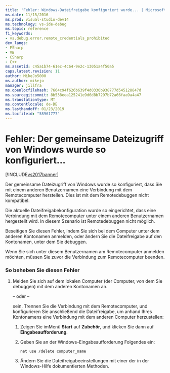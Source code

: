```yaml
---
title: 'Fehler: Windows-Dateifreigabe konfiguriert wurde... | Microsoft-Dokumentation'
ms.date: 11/15/2016
ms.prod: visual-studio-dev14
ms.technology: vs-ide-debug
ms.topic: reference
f1_keywords:
- vs.debug.error.remote_credentials_prohibited
dev_langs:
- FSharp
- VB
- CSharp
- C++
ms.assetid: c45a1b74-61ec-4c64-9e2c-13051a4f50a5
caps.latest.revision: 11
author: MikeJo5000
ms.author: mikejo
manager: jillfra
ms.openlocfilehash: 7664c94f626b639f4d0330b938777d545128847d
ms.sourcegitcommit: 8b538eea125241e9d6d8b7297b72a66faa9a4a47
ms.translationtype: MT
ms.contentlocale: de-DE
ms.lasthandoff: 01/23/2019
ms.locfileid: "58961777"
---
```

# <a name="error-windows-file-sharing-has-been-configured"></a>Fehler: Der gemeinsame Dateizugriff von Windows wurde so konfiguriert...
[!INCLUDE[vs2017banner](../includes/vs2017banner.md)]

Der gemeinsame Dateizugriff von Windows wurde so konfiguriert, dass Sie mit einem anderen Benutzernamen eine Verbindung mit dem Remotecomputer herstellen. Dies ist mit dem Remotedebuggen nicht kompatibel.  
  
 Die aktuelle Dateifreigabekonfiguration wurde so eingerichtet, dass eine Verbindung mit dem Remotecomputer unter einem anderen Benutzernamen hergestellt wird.  In diesem Szenario ist Remotedebuggen nicht möglich.  
  
 Beseitigen Sie diesen Fehler, indem Sie sich bei dem Computer unter dem anderen Kontonamen anmelden, oder ändern Sie die Dateifreigabe auf den Kontonamen, unter dem Sie debuggen.  
  
 Wenn Sie sich unter diesem Benutzernamen am Remotecomputer anmelden möchten, müssen Sie zuvor die Verbindung zum Remotecomputer beenden.  
  
### <a name="to-correct-this-error"></a>So beheben Sie diesen Fehler  
  
1.  Melden Sie sich auf dem lokalen Computer (der Computer, von dem Sie debuggen) mit dem anderen Kontonamen an.  
  
     – oder –  
  
     sein. Trennen Sie die Verbindung mit dem Remotecomputer, und konfigurieren Sie anschließend die Dateifreigabe, um anhand Ihres Kontonamens eine Verbindung mit dem anderen Computer herzustellen:  
  
    1.  Zeigen Sie imMenü **Start** auf **Zubehör**, und klicken Sie dann auf **Eingabeaufforderung**.  
  
    2.  Geben Sie an der Windows-Eingabeaufforderung Folgendes ein:  
  
         `net use /delete computer_name`  
  
    3.  Ändern Sie die Dateifreigabeeinstellungen mit einer der in der Windows-Hilfe dokumentierten Methoden.

